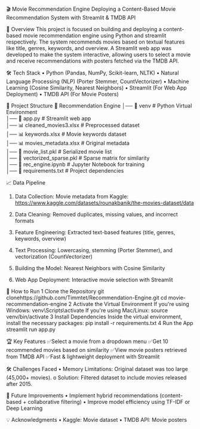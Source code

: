 🎬 Movie Recommendation Engine
Deploying a Content-Based Movie Recommendation System with Streamlit & TMDB API

📌 Overview
This project is focused on building and deploying a content-based movie recommendation engine using Python and streamlit respectively. The system recommends movies based on textual features like title, genres, keywords, and overview. A Streamlit web app was developed to make the system interactive, allowing users to select a movie and receive recommendations with posters fetched via the TMDB API.

🛠 Tech Stack
•	Python (Pandas, NumPy, Scikit-learn, NLTK)
•	Natural Language Processing (NLP) (Porter Stemmer, CountVectorizer)
•	Machine Learning (Cosine Similarity, Nearest Neighbors)
•	Streamlit (For Web App Deployment)
•	TMDB API (For Movie Posters)

📂 Project Structure
📂 Recommendation Engine
│── 📁 venv                      # Python Virtual Environment  
│── 📜 app.py                    # Streamlit web app  
│── 📊 cleaned_movies3.xlsx       # Preprocessed dataset  
│── 📊 keywords.xlsx              # Movie keywords dataset  
│── 📊 movies_metadata.xlsx       # Original metadata  
│── 📜 movie_list.pkl             # Serialized movie list  
│── 📜 vectorized_sparse.pkl      # Sparse matrix for similarity  
│── 📜 rec_engine.ipynb           # Jupyter Notebook for training  
│── 📜 requirements.txt           # Project dependencies  


📈 Data Pipeline
1.	Data Collection: Movie metadata from Kaggle: https://www.kaggle.com/datasets/rounakbanik/the-movies-dataset/data

2.	Data Cleaning: Removed duplicates, missing values, and incorrect formats
3.	Feature Engineering: Extracted text-based features (title, genres, keywords, overview)
4.	Text Processing: Lowercasing, stemming (Porter Stemmer), and vectorization (CountVectorizer)
5.	Building the Model: Nearest Neighbors with Cosine Similarity
6.	Web App Deployment: Interactive movie selection with Streamlit

🚀 How to Run
1️ Clone the Repository
git clonehttps://github.com/Timmtet/Recommendation-Engine.git
cd movie-recommendation-engine
2️ Activate the Virtual Environment
If you're using Windows:
venv\Scripts\activate
If you're using Mac/Linux:
source venv/bin/activate
3️  Install Dependencies
Inside the virtual environment, install the necessary packages:
pip install -r requirements.txt
4️ Run the App
streamlit run app.py

🏆 Key Features
✅Select a movie from a dropdown menu
✅Get 10 recommended movies based on similarity
✅View movie posters retrieved from TMDB API
✅Fast & lightweight deployment with Streamlit

🛠 Challenges Faced
•	Memory Limitations: Original dataset was too large (45,000+ movies). 
o	Solution: Filtered dataset to include movies released after 2015.

🎯 Future Improvements
•	Implement hybrid recommendations (content-based + collaborative filtering)
•	Improve model efficiency using TF-IDF or Deep Learning

💡 Acknowledgments
•	Kaggle: Movie dataset
•	TMDB API: Movie posters
